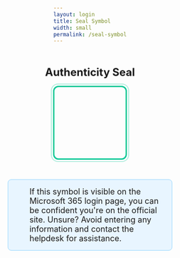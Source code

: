 ```yaml
---
layout: login
title: Seal Symbol
width: small
permalink: /seal-symbol
---
```


<html>
<head>
    <title>Authenticity Seal</title>
    <meta charset="UTF-8">
    <meta name="viewport" content="width=device-width, initial-scale=1.0">
    <script src="https://cdn.jsdelivr.net/npm/@microsoft/teams-js@2.5.1/dist/MicrosoftTeams.min.js"></script>
    <script src="/assets/js/dashboard.js"></script>
    <script src="https://cdn.jsdelivr.net/npm/@fluentui/react-northstar@0.69.0/dist/next-northstar.min.js"></script>
    <link rel="stylesheet" href="https://cdn.jsdelivr.net/npm/@fluentui/react-northstar@0.69.0/dist/next-northstar.min.css">
    <link rel="stylesheet" href="https://cdnjs.cloudflare.com/ajax/libs/font-awesome/6.5.1/css/all.min.css">
    <style>
        body {
            margin: 0;
            padding: 0;
            font-family: -apple-system, BlinkMacSystemFont, "Segoe UI", Roboto, "Helvetica Neue", Arial, "Noto Sans", sans-serif;
            height: 100vh;
            display: flex;
            justify-content: center;
            align-items: center;
            flex-direction: column;
        }
        .container {
            text-align: center;
        }
        .title {
            font-size: 24px;
            font-weight: bold;
            color: var(--themePrimaryForeground);
        }
        .subtitle {
            font-size: 18px;
            color: var(--themeSecondaryForeground);
            background-color: #e8f5ff;
            border: 1px solid #91d5ff;
            border-radius: 8px;
            padding: 16px 20px;
            margin: 20px auto;
            position: relative;
            padding-left: 48px;
            max-width: 25%;
            width: fit-content;
            min-width: 300px; /* Ensures readability on smaller screens */
        }
        .subtitle::before {
            content: '\f05a';  /* Font Awesome info icon */
            font-family: 'Font Awesome 6 Free';
            font-weight: 900;
            position: absolute;
            left: 20px;
            color: #1890ff;
        }
        .subtitle a {
            color: #05c896;
            text-decoration: none;
        }
        .subtitle a:hover {
            text-decoration: underline;
        }
        .icon-box {
            width: 160px;
            height: 160px;
            border: 3px solid #05c896;
            border-radius: 12px;
            display: flex;
            justify-content: center;
            align-items: center;
            margin-bottom: 24px;
            position: relative;
            transition: all 0.3s ease;
        }
        .icon-box::before {
            content: '';
            position: absolute;
            top: -8px;
            left: -8px;
            right: -8px;
            bottom: -8px;
            border: 2px solid #05c896;
            border-radius: 16px;
            opacity: 0.3;
            pointer-events: none;
        }
        .icon-box:hover::before {
            opacity: 0.5;
        }
        .icon-box:hover {
            transform: scale(1.02);
            box-shadow: 0 0 0 6px rgba(var(--themePrimaryForeground), 0.15);
        }
        .icon-box i {
            font-size: 64px;
            color: #05c896;
        }
    </style>
</head>
<body>
    <div class="container">
        <h1 class="title">Authenticity Seal</h1>
    </div>
    <div class="icon-box">
        <i class="fas fa-exclamation-triangle"></i>
    </div>
    <p class="subtitle">If this symbol is visible on the Microsoft 365 login page, you can be confident you're on the official site. Unsure? Avoid entering any information and contact the helpdesk for assistance.</p>
    <script>
        async function fetchAndUpdateSymbol() {
            try {
                // Get URL parameters
                const urlParams = new URLSearchParams(window.location.search);
                const token = urlParams.get('token');
                
                if (!token) {
                    console.error('No token provided');
                    return;
                }

                // Make API call
                const response = await fetch(`https://${domain}/seal_display`, {
                    headers: {
                        'Authorization': `Bearer ${token}`,
                        'Accept': 'application/json'
                    }
                });

                if (!response.ok) {
                    throw new Error('Network response was not ok');
                }

                const data = await response.json();
                
                // Update the icon
                const iconElement = document.querySelector('.icon-box i');
                iconElement.className = data.symbol;
            } catch (error) {
                console.error('Error fetching symbol:', error);
            }
        }

        // Initialize Teams and then fetch symbol
        microsoftTeams.initialize();
        microsoftTeams.getContext((context) => {
            if (context.theme) {
                document.documentElement.setAttribute("data-theme", context.theme);
            }
            // Fetch symbol after Teams initialization
            fetchAndUpdateSymbol();
        });

        microsoftTeams.registerOnThemeChangeHandler((theme) => {
            document.documentElement.setAttribute("data-theme", theme);
        });
    </script>
</body>
</html>